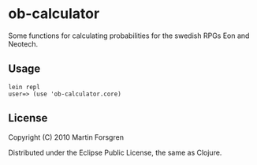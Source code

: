 # ob-calculator

Some functions for calculating probabilities for 
the swedish RPGs Eon and Neotech.

## Usage

```lein deps
lein repl
user=> (use 'ob-calculator.core)
```

## License

Copyright (C) 2010 Martin Forsgren

Distributed under the Eclipse Public License, the same as Clojure.
